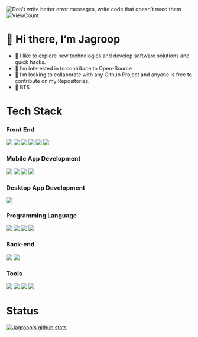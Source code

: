 ![Don't write better error messages, write code that doesn't need them](https://user-images.githubusercontent.com/99062463/161793593-9e15f0a4-d535-42c2-9a1c-bd9065d9a7f1.png)
![ViewCount](https://views.whatilearened.today/views/github/Jagroop2000/views.svg)
# :wave: Hi there, I’m Jagroop
- :orange_book: I like to explore new technologies and develop software solutions and quick hacks.
- 👀 I’m interested in to contribute to Open-Source
- 💞️ I’m looking to collaborate with any Github Project and anyone is free to contribute on my Repositories.
- :orange_heart: BTS 

# Tech Stack

### Front End

<img src="https://img.shields.io/badge/HTML5-E34F26?style=for-the-badge&logo=html5&logoColor=white"> <img  src="https://img.shields.io/badge/CSS3-1572B6?style=for-the-badge&logo=css3&logoColor=white"> <img  src="https://img.shields.io/badge/JavaScript-F7DF1E?style=for-the-badge&logo=javascript&logoColor=black"> <img  src="https://img.shields.io/badge/Bootstrap-563D7C?style=for-the-badge&logo=bootstrap&logoColor=white"> <img  src="https://img.shields.io/badge/React-20232A?style=for-the-badge&logo=react&logoColor=61DAFB"> <img src="https://img.shields.io/badge/jQuery-0769AD?style=for-the-badge&logo=jquery&logoColor=white">

### Mobile App Development

<img src="https://img.shields.io/badge/Android-3DDC84?style=for-the-badge&logo=android&logoColor=white"> <img src="https://img.shields.io/badge/Flutter-02569B?style=for-the-badge&logo=flutter&logoColor=white"> <img src="https://img.shields.io/badge/react_native-%2320232a.svg?style=for-the-badge&logo=react&logoColor=%2361DAFB"> <img src="https://img.shields.io/badge/Cordova-35434F?style=for-the-badge&logo=apache-cordova&logoColor=E8E8E8"> 

### Desktop App Development

<img src="https://img.shields.io/badge/Electron-2B2E3A?style=for-the-badge&logo=electron&logoColor=9FEAF9">

### Programming Language

<img src="https://img.shields.io/badge/JavaScript-323330?style=for-the-badge&logo=javascript&logoColor=F7DF1E"> <img src="https://img.shields.io/badge/Java-ED8B00?style=for-the-badge&logo=java&logoColor=white"> <img src="https://img.shields.io/badge/Kotlin-0095D5?&style=for-the-badge&logo=kotlin&logoColor=white"> <img src="https://img.shields.io/badge/Dart-0175C2?style=for-the-badge&logo=dart&logoColor=white">

### Back-end 

<img src="https://img.shields.io/badge/firebase-ffca28?style=for-the-badge&logo=firebase&logoColor=black"> <img src="https://img.shields.io/badge/SQLite-07405E?style=for-the-badge&logo=sqlite&logoColor=white">

### Tools
<img src="https://img.shields.io/badge/figma-%23F24E1E.svg?style=for-the-badge&logo=figma&logoColor=white"> <img src="https://img.shields.io/badge/git-%23F05033.svg?style=for-the-badge&logo=git&logoColor=white"> <img src="https://img.shields.io/badge/Canva-%2300C4CC.svg?style=for-the-badge&logo=Canva&logoColor=white"> <img src="https://img.shields.io/badge/github-%23121011.svg?style=for-the-badge&logo=github&logoColor=white"> 



# Status

	

[![Jagroop's github stats](https://github-readme-stats.vercel.app/api?username=Jagroop2000)](https://github.com/Jagroop2000/github-readme-stats) 
